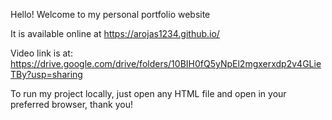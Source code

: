 Hello! Welcome to my personal portfolio website

It is available online at https://arojas1234.github.io/

Video link is at: https://drive.google.com/drive/folders/10BIH0fQ5yNpEl2mgxerxdp2v4GLieTBy?usp=sharing

To run my project locally, just open any HTML file and open in your preferred browser, thank you!